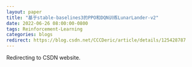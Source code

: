 ```yaml
---
layout: paper
title: "基于stable-baselines3的PPO和DQN训练LunarLander-v2"
date: 2022-06-26 08:00:00-0800
tags: Reinforcement-Learning
categories: blogs
redirect: https://blog.csdn.net/CCCDeric/article/details/125428787
---
```


Redirecting to CSDN website.

